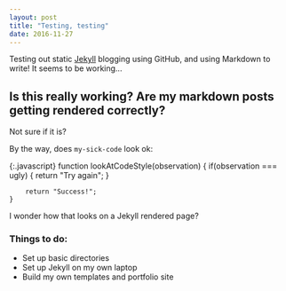 ```yaml
---
layout: post
title: "Testing, testing"
date: 2016-11-27
---
```


Testing out static [Jekyll](http://jekyllrb.com) blogging using GitHub, and using Markdown to write! It seems to be working...

## Is this really working? Are my markdown posts getting rendered correctly?

Not sure if it is?

By the way, does `my-sick-code` look ok:

{:.javascript}
	function lookAtCodeStyle(observation) {
		if(observation === ugly) {
			return "Try again";
		}
		
		return "Success!";
	}

I wonder how that looks on a Jekyll rendered page?

### Things to do:
* Set up basic directories
* Set up Jekyll on my own laptop
* Build my own templates and portfolio site
